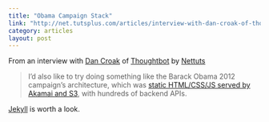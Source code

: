 ```yaml
---
title: "Obama Campaign Stack"
link: "http://net.tutsplus.com/articles/interview-with-dan-croak-of-thoughtbot/"
category: articles
layout: post
---
```


From an interview with [Dan Croak][4] of [Thoughtbot][2] by [Nettuts][3]

> I’d also like to try doing something like the Barack Obama 2012 campaign’s
> architecture, which was [static HTML/CSS/JS served by Akamai and S3][1], with
> hundreds of backend APIs.

[Jekyll][5] is worth a look.

[1]: http://kylerush.net/blog/meet-the-obama-campaigns-250-million-fundraising-platform/
[2]: http://net.tutsplus.com/
[3]: http://www.thoughtbot.com/
[4]: https://twitter.com/Croaky
[5]: http://jekyllrb.com/

